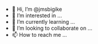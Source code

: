 - 👋 Hi, I’m @jmsbigike
- 👀 I’m interested in ...
- 🌱 I’m currently learning ...
- 💞️ I’m looking to collaborate on ...
- 📫 How to reach me ...

<!---
jmsbigike/jmsbigike is a ✨ special ✨ repository because its `README.md` (this file) appears on your GitHub profile.
You can click the Preview link to take a look at your changes.
--->
